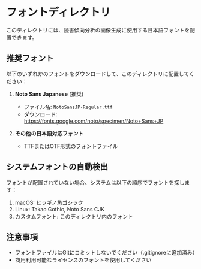 # フォントディレクトリ

このディレクトリには、読書傾向分析の画像生成に使用する日本語フォントを配置できます。

## 推奨フォント

以下のいずれかのフォントをダウンロードして、このディレクトリに配置してください：

1. **Noto Sans Japanese** (推奨)
   - ファイル名: `NotoSansJP-Regular.ttf`
   - ダウンロード: https://fonts.google.com/noto/specimen/Noto+Sans+JP

2. **その他の日本語対応フォント**
   - TTFまたはOTF形式のフォントファイル

## システムフォントの自動検出

フォントが配置されていない場合、システムは以下の順序でフォントを探します：

1. macOS: ヒラギノ角ゴシック
2. Linux: Takao Gothic, Noto Sans CJK
3. カスタムフォント: このディレクトリ内のフォント

## 注意事項

- フォントファイルはGitにコミットしないでください（.gitignoreに追加済み）
- 商用利用可能なライセンスのフォントを使用してください